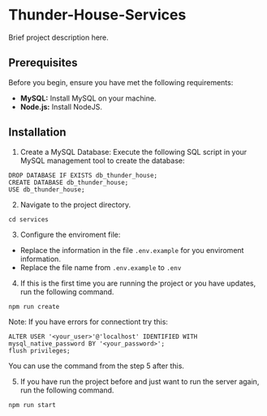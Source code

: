 # Thunder-House-Services

Brief project description here.

## Prerequisites

Before you begin, ensure you have met the following requirements:

- **MySQL:** Install MySQL on your machine.
- **Node.js:** Install NodeJS.

## Installation
1. Create a MySQL Database:
Execute the following SQL script in your MySQL management tool to create the database:

```
DROP DATABASE IF EXISTS db_thunder_house;
CREATE DATABASE db_thunder_house;
USE db_thunder_house;
```

2. Navigate to the project directory.
```
cd services
```

3. Configure the enviroment file:

  - Replace the information in the file `.env.example` for you enviroment information.
  - Replace the file name from `.env.example` to `.env`

4. If this is the first time you are running the project or you have updates, run the following command.
```
npm run create
```

  Note: If you have errors for connectiont try this:
  ```
  ALTER USER '<your_user>'@'localhost' IDENTIFIED WITH mysql_native_password BY '<your_password>';
  flush privileges;
  ```
  You can use the command from the step 5 after this.


5. If you have run the project before and just want to run the server again, run the following command.
```
npm run start
```







<!-- Se agregaron los datos de
start_date
end_start
is_from_platform_promotion
has_breakfast

Ubicado en la carpeta de
catalogs>reservation>add-reservation
catalogs>reservation>put-reservation


Se agrego el precio de habitacion en tipo de habitacion
price

Ubicado en la carpeta de
catalogs>room-type>add-room-type
catalogs>room-type>put-room-type










1. Registro de reservacion
- Reserva hecha desde plataforma de promoción (variará el precio con este campo)
- Con nopmbre del lider
- Con nopmbre del sublider
- Id del cliente
- Se envia el detalle de reservaciones (por habitacion):
- - Cantidad de personas
- - Id de habitacion
- - Se indica si se tiene desayuno incluido

2. Arribo de huespedes (todos los siguientes campos corresponden a cada habitacion reservada):
- Se contabiliza el total de personas que llegaron (si difiere con el total de personas que llegaron se sumará al total)
- Se notifica que se ha entregado el pase de estacionamiento
- (Opcionalmente) Se indica cuantos pases extras de estacionamiento se entregaron - se sumará al total
- Se entrega la llave de habitacion
- Se notifica si se ha dejado el equipaje en resguardo
- Se entrega a la habitacion los suministros

3. Desalojo de huespedes (todos los siguientes campos corresponden a cada habitacion reservada):
- Se notifica que se ha retornado el pase de estacionamiento (en caso de perdida se sumará al total)
- (Opcionalmente) Se indica cuantos pases extras de estacionamiento se retornaron (en caso de perdida se sumará al total)
- Se retorna la llave de habitacion (en caso de perdida se sumará al total)
- Se valora si existen daños y se agregan al total



///////////////
Validate jwt -->




<!-- Update detail reservation
make view for get free rooms, total size, and price
make view for Hoja de registro (detail reservation)
lotes
200 pesos por daño a cada producto
actualizar reservaciones -->

